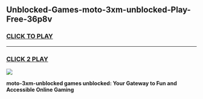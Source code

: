 
## Unblocked-Games-moto-3xm-unblocked-Play-Free-36p8v
<h3>
<a href="https://premium76.site?title=moto-3xm-unblocked&ref=12A">CLICK TO PLAY</a></h3>
<hr>

<h3>
<a href="https://premium76.site?title=moto-3xm-unblocked&ref=12A">CLICK 2 PLAY</a>
  
</h3>

<a href="https://premium76.site?title=moto-3xm-unblocked&ref=12A"><img src="https://clearcache.store/games.png"></a>


**moto-3xm-unblocked games unblocked: Your Gateway to Fun and Accessible Online Gaming**
